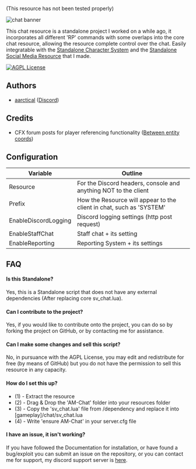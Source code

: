 (This resource has not been tested properly)

![chat banner](https://i.imgur.com/UBOoup0.png)


This chat resource is a standalone project I worked on a while ago, it incorporates all different 'RP' commands with some overlaps into the core chat resource, allowing the resource complete control over the chat. Easily integratable with the [Standalone Character System](https://www.lcpdfr.com/downloads/gta5mods/scripts/47522-standalone-simple-fivem-character-creation/) and the [Standalone Social Media Resource](https://www.lcpdfr.com/downloads/gta5mods/scripts/47537-standalone-simple-fivem-lifeinvader-script/) that I made.
 
[![AGPL License](https://img.shields.io/badge/license-GNU-blue.svg)](http://www.gnu.org/licenses/agpl-3.0)


## Authors

- [aarctical](https://www.github.com/aarctical) ([Discord](https://discord.com/users/423187100264038400))



## Credits

 - CFX forum posts for player referencing functionality ([Between entity coords](https://forum.cfx.re/t/proximity-based-me-script/148167/2))


## Configuration

| Variable             | Outline                                                                |
| ----------------- | ------------------------------------------------------------------ |
| Resource       | For the Discord headers, console and anything NOT to the client   |
| Prefix | How the Resource will appear to the client in chat, such as 'SYSTEM' |
| EnableDiscordLogging | Discord logging settings (http post request) |
| EnableStaffChat | Staff chat + its setting |
| EnableReporting | Reporting System + its settings |


## FAQ

#### Is this Standalone?

Yes, this is a Standalone script that does not have any external dependencies (After replacing core sv_chat.lua).

#### Can I contribute to the project?

Yes, if you would like to contribute onto the project, you can do so by forking the project on GitHub, or by contacting me for assistance.

#### Can I make some changes and sell this script?

No, in pursuance with the AGPL License, you may edit and redistribute for free (by means of GitHub) but you do not have the permission to sell this resource in any capacity.

#### How do I set this up?

- (1) - Extract the resource
- (2) - Drag & Drop the 'AM-Chat' folder into your resources folder
- (3) - Copy the 'sv_chat.lua' file from /dependency and replace it into \[gameplay]/chat/sv_chat.lua
- (4) - Write 'ensure AM-Chat' in your server.cfg file

#### I have an issue, it isn't working?

If you have followed the Documentation for installation, or have found a bug/exploit you can submit an issue on the repository, or you can contact me for support, my discord support server is [here](https://discord.gg/RsRr2J8wws).

